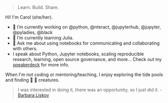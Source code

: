 > Learn. Build. Share.

Hi! I'm Carol (she/her).

- 🔭 I’m currently working on @python, @nteract, @jupyterhub, @jupyter, @pyladies, @black
- 🌱 I’m currently learning Julia.
- 💬 Ask me about using notebooks for communicating and collaborating with others.
- I speak about Python, Jupyter notebooks, scaling reproducible research, learning, 
  open source governance, and more...
  Check out my [speakerdeck](https://speakerdeck.com/willingc) for more info.

When I'm not coding or mentoring/teaching, I enjoy exploring the tide pools and finding
:octopus: :shell: creatures. 

> I was interested in doing it, there was an opportunity, so I just did it. - [Barbara Liskov](http://www.pmg.csail.mit.edu/~liskov/)
